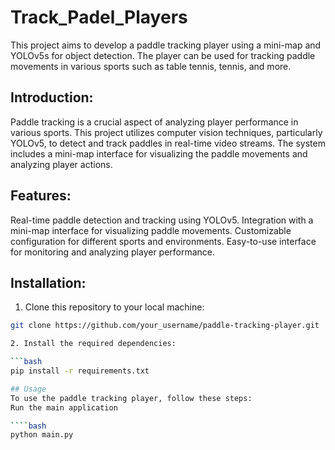 # Track_Padel_Players

This project aims to develop a paddle tracking player using a mini-map and YOLOv5s for object detection. The player can be used for tracking paddle movements in various sports such as table tennis, tennis, and more.

## Introduction:

Paddle tracking is a crucial aspect of analyzing player performance in various sports. This project utilizes computer vision techniques, particularly YOLOv5, to detect and track paddles in real-time video streams. The system includes a mini-map interface for visualizing the paddle movements and analyzing player actions.

## Features:

Real-time paddle detection and tracking using YOLOv5.
Integration with a mini-map interface for visualizing paddle movements.
Customizable configuration for different sports and environments.
Easy-to-use interface for monitoring and analyzing player performance.

## Installation:

1. Clone this repository to your local machine:

```bash
git clone https://github.com/your_username/paddle-tracking-player.git

2. Install the required dependencies:

```bash
pip install -r requirements.txt

## Usage
To use the paddle tracking player, follow these steps:
Run the main application

````bash
python main.py

